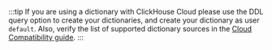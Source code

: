 :::tip
If you are using a dictionary with ClickHouse Cloud please use the DDL query option to create your dictionaries, and create your dictionary as user `default`.
Also, verify the list of supported dictionary sources in the [Cloud Compatibility guide](/cloud/guides/cloud-compatibility.md).
:::
